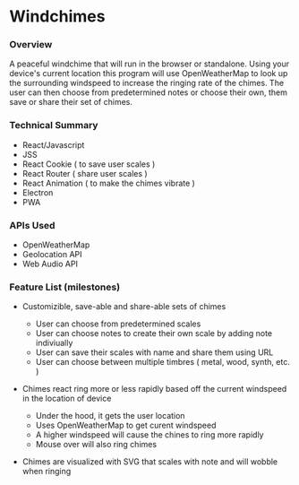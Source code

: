 # Windchimes

### Overview

A peaceful windchime that will run in the browser or standalone. Using your device's current location this program will use OpenWeatherMap to look up the surrounding windspeed to increase the ringing rate of the chimes. The user can then choose from predetermined notes or choose their own, them save or share their set of chimes.

### Technical Summary

- React/Javascript
- JSS
- React Cookie ( to save user scales )
- React Router ( share user scales )
- React Animation ( to make the chimes vibrate )
- Electron
- PWA

### APIs Used

- OpenWeatherMap
- Geolocation API
- Web Audio API

### Feature List (milestones)

- Customizible, save-able and share-able sets of chimes
    - User can choose from predetermined scales
    - User can choose notes to create their own scale by adding note indiviually
    - User can save their scales with name and share them using URL
    - User can choose between multiple timbres ( metal, wood, synth, etc. )

- Chimes react ring more or less rapidly based off the current windspeed in the location of device
    - Under the hood, it gets the user location
    - Uses OpenWeatherMap to get curent windspeed
    - A higher windspeed will cause the chines to ring more rapidly
    - Mouse over will also ring chimes

- Chimes are visualized with SVG that scales with note and will wobble when ringing
